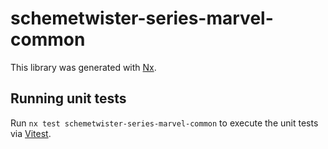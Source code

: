 # schemetwister-series-marvel-common

This library was generated with [Nx](https://nx.dev).

## Running unit tests

Run `nx test schemetwister-series-marvel-common` to execute the unit tests via [Vitest](https://vitest.dev/).
